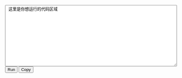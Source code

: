  <html>
 <head>
 <meta http-equiv="Content-Type" content="text/html; charset=gb2312">


 <script type="text/javascript" language="javascript" >

 //运行文本域代码

 function Preview(obj) {
 var TestWin=window.open('','',''); //打开一个窗口并赋给变量TestWin。
 TestWin.opener = null // 防止代码对论谈页面修改
 TestWin.document.write(obj.value); //向这个打开的窗口中写入代码code，这样就实现了运行代码功能。
 TestWin.document.close();
 }

 //复制文本域代码
 function copyCode(obj) {
 var rng = document.body.createTextRange();
 rng.moveToElementText(obj);
 rng.scrollIntoView();
 rng.select();
 rng.execCommand("Copy");
 rng.collapse(false);
 }

 </script>
 </head>
 <BODY leftMargin=0 marginwidth="0" >
 <TEXTAREA id=code1 style="WIDTH: 560px; HEIGHT: 200px">
 这里是你想运行的代码区域
 </TEXTAREA>
 <BR>
<BUTTON onclick=Preview(code1)>Run</BUTTON>
<BUTTON onclick=copyCode(code1)>Copy</BUTTON>
 </body>
 </html>
